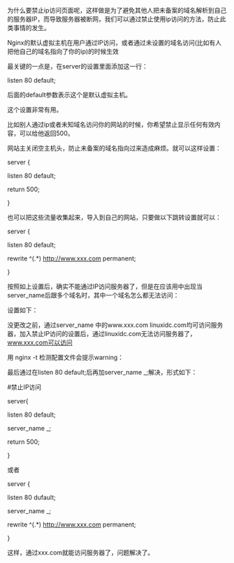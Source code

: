 为什么要禁止ip访问页面呢，这样做是为了避免其他人把未备案的域名解析到自己的服务器IP，而导致服务器被断网，我们可以通过禁止使用ip访问的方法，防止此类事情的发生。

Nginx的默认虚拟主机在用户通过IP访问，或者通过未设置的域名访问\(比如有人把他自己的域名指向了你的ip\)的时候生效

最关键的一点是，在server的设置里面添加这一行：

listen 80 default;

后面的default参数表示这个是默认虚拟主机。

这个设置非常有用。

比如别人通过ip或者未知域名访问你的网站的时候，你希望禁止显示任何有效内容，可以给他返回500。

网站主关闭空主机头，防止未备案的域名指向过来造成麻烦。就可以这样设置：

server {

listen 80 default;

return 500;

}

也可以把这些流量收集起来，导入到自己的网站，只要做以下跳转设置就可以：

server {

listen 80 default;

rewrite ^\(.\*\) http://www.xxx.com permanent;

}

按照如上设置后，确实不能通过IP访问服务器了，但是在应该用中出现当server\_name后跟多个域名时，其中一个域名怎么都无法访问：

设置如下：

没更改之前，通过server\_name 中的www.xxx.com linuxidc.com均可访问服务器，加入禁止IP访问的设置后，通过linuxidc.com无法访问服务器了，www.xxx.com可以访问

用 nginx -t 检测配置文件会提示warning：

最后通过在listen 80 default;后再加server\_name \_;解决，形式如下：

\#禁止IP访问

server{

listen 80 default;

server\_name \_;

return 500;

}

或者

server {

listen 80 dufault;

server\_name \_;

rewrite ^\(.\*\) http://www.xxx.com permanent;

}

这样，通过xxx.com就能访问服务器了，问题解决了。

